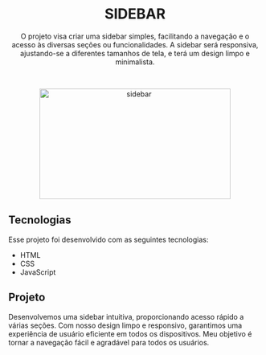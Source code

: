 <h1 align="center"> SIDEBAR </h1>

<p align="center">
O projeto visa criar uma sidebar simples, facilitando a navegação e o acesso às diversas seções ou funcionalidades. A sidebar será responsiva, ajustando-se a diferentes tamanhos de tela, e terá um design limpo e minimalista. <br/>
</p>

<br>

<p align="center">
  <img alt="sidebar" src="https://file.notion.so/f/f/08f749ff-d06d-49a8-a488-9846e081b224/36165949-0a72-4b11-8075-904fbf6021f3/Animao.gif?id=cc482a76-c8aa-412c-bf86-e8049fc208bd&table=block&spaceId=08f749ff-d06d-49a8-a488-9846e081b224&expirationTimestamp=1710777600000&signature=sfSEdWux3fqYbDr6FSzNFZpSwSHal-oOXfCxPpnefgQ" width="380" height="220">
</p>

## Tecnologias

Esse projeto foi desenvolvido com as seguintes tecnologias:

- HTML
- CSS
- JavaScript

## Projeto

Desenvolvemos uma sidebar intuitiva, proporcionando acesso rápido a várias seções. Com nosso design limpo e responsivo, garantimos uma experiência de usuário eficiente em todos os dispositivos. Meu objetivo é tornar a navegação fácil e agradável para todos os usuários.
